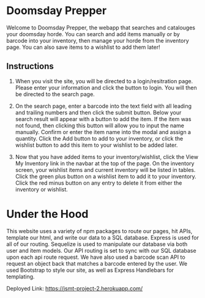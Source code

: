 # Doomsday Prepper

Welcome to Doomsday Prepper, the webapp that searches and catalouges your doomsday horde. You can search and add items manually or by barcode into your inventory, then manage your horde from the inventory page. You can also save items to a wishlist to add them later!

## Instructions

1. When you visit the site, you will be directed to a login/resitration page. Please enter your information and click the button to login. You will then be directed to the search page.

2. On the search page, enter a barcode into the text field with all leading and trailing numbers and then click the submit button. Below your search result will appear with a button to add the item. If the item was not found, then clicking this button will allow you to input the name manually. Confirm or enter the item name into the modal and assign a quantity. Click the Add button to add to your inventory, or click the wishlist button to add this item to your wishlist to be added later.

3. Now that you have added items to your inventory/wishlist, click the View My Inventory link in the navbar at the top of the page. On the inventory screen, your wishlist items and current inventory will be listed in tables. Click the green plus button on a wishlist item to add it to your inventory. Click the red minus button on any entry to delete it from either the inventory or wishlist.

# Under the Hood

This website uses a variety of npm packages to route our pages, hit APIs, template our html, and write our data to a SQL database. Express is used for all of our routing. Sequelize is used to manipulate our database via both user and item models. Our API routing is set to sync with our SQL database upon each api route request. We have also used a barcode scan API to request an object back that matches a barcode entered by the user. We used Bootstrap to style our site, as well as Express Handlebars for templating. 

Deployed Link: https://jsmt-project-2.herokuapp.com/
